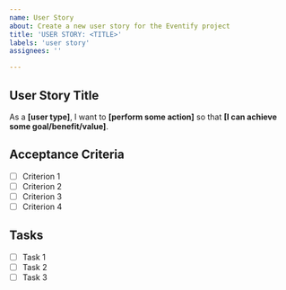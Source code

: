 ```yaml
---
name: User Story
about: Create a new user story for the Eventify project
title: 'USER STORY: <TITLE>'
labels: 'user story'
assignees: ''

---
```


## User Story Title

As a **[user type]**, I want to **[perform some action]** so that **[I can achieve some goal/benefit/value]**.

## Acceptance Criteria
- [ ] Criterion 1
- [ ] Criterion 2
- [ ] Criterion 3
- [ ] Criterion 4

## Tasks
- [ ] Task 1
- [ ] Task 2
- [ ] Task 3
